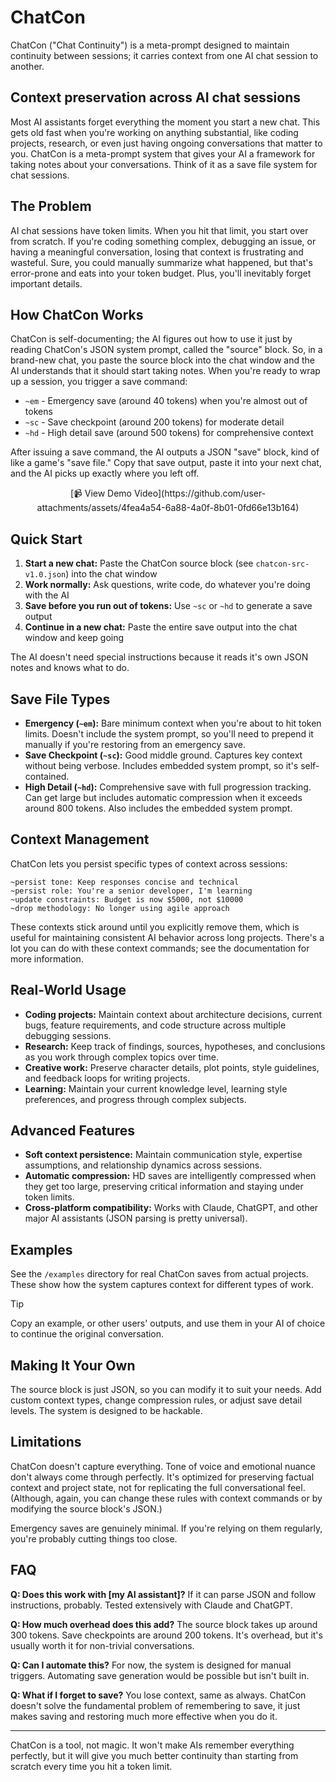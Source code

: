 # ChatCon
ChatCon ("Chat Continuity") is a meta-prompt designed to maintain continuity between sessions; it carries context from one AI chat session to another.

## Context preservation across AI chat sessions
Most AI assistants forget everything the moment you start a new chat. This gets old fast when you're working on anything substantial, like coding projects, research, or even just having ongoing conversations that matter to you.
ChatCon is a meta-prompt system that gives your AI a framework for taking notes about your conversations. Think of it as a save file system for chat sessions.

## The Problem
AI chat sessions have token limits. When you hit that limit, you start over from scratch. If you're coding something complex, debugging an issue, or having a meaningful conversation, losing that context is frustrating and wasteful.
Sure, you could manually summarize what happened, but that's error-prone and eats into your token budget. Plus, you'll inevitably forget important details.

## How ChatCon Works
ChatCon is self-documenting; the AI figures out how to use it just by reading ChatCon's JSON system prompt, called the "source" block. So, in a brand-new chat, you paste the source block into the chat window and the AI understands that it should start taking notes.
When you're ready to wrap up a session, you trigger a save command:
- `~em` - Emergency save (around 40 tokens) when you're almost out of tokens
- `~sc` - Save checkpoint (around 200 tokens) for moderate detail
- `~hd` - High detail save (around 500 tokens) for comprehensive context

After issuing a save command, the AI outputs a JSON "save" block, kind of like a game's "save file." Copy that save output, paste it into your next chat, and the AI picks up exactly where you left off.

<div align="center">
[📹 View Demo Video](https://github.com/user-attachments/assets/4fea4a54-6a88-4a0f-8b01-0fd66e13b164)
</div>

## Quick Start

1. **Start a new chat:** Paste the ChatCon source block (see `chatcon-src-v1.0.json`) into the chat window
2. **Work normally:** Ask questions, write code, do whatever you're doing with the AI
3. **Save before you run out of tokens:** Use `~sc` or `~hd` to generate a save output
4. **Continue in a new chat:** Paste the entire save output into the chat window and keep going

The AI doesn't need special instructions because it reads it's own JSON notes and knows what to do.

## Save File Types
- **Emergency (`~em`):** Bare minimum context when you're about to hit token limits. Doesn't include the system prompt, so you'll need to prepend it manually if you're restoring from an emergency save.
- **Save Checkpoint (`~sc`):** Good middle ground. Captures key context without being verbose. Includes embedded system prompt, so it's self-contained.
- **High Detail (`~hd`):** Comprehensive save with full progression tracking. Can get large but includes automatic compression when it exceeds around 800 tokens. Also includes the embedded system prompt.

## Context Management
ChatCon lets you persist specific types of context across sessions:
```
~persist tone: Keep responses concise and technical
~persist role: You're a senior developer, I'm learning
~update constraints: Budget is now $5000, not $10000  
~drop methodology: No longer using agile approach
```

These contexts stick around until you explicitly remove them, which is useful for maintaining consistent AI behavior across long projects. There's a lot you can do with these context commands; see the documentation for more information.

## Real-World Usage
- **Coding projects:** Maintain context about architecture decisions, current bugs, feature requirements, and code structure across multiple debugging sessions.
- **Research:** Keep track of findings, sources, hypotheses, and conclusions as you work through complex topics over time.
- **Creative work:** Preserve character details, plot points, style guidelines, and feedback loops for writing projects.
- **Learning:** Maintain your current knowledge level, learning style preferences, and progress through complex subjects.

## Advanced Features
- **Soft context persistence:** Maintain communication style, expertise assumptions, and relationship dynamics across sessions.
- **Automatic compression:** HD saves are intelligently compressed when they get too large, preserving critical information and staying under token limits.
- **Cross-platform compatibility:** Works with Claude, ChatGPT, and other major AI assistants (JSON parsing is pretty universal).

## Examples
See the `/examples` directory for real ChatCon saves from actual projects. These show how the system captures context for different types of work.
> [!TIP]
> Copy an example, or other users' outputs, and use them in your AI of choice to continue the original conversation.

## Making It Your Own
The source block is just JSON, so you can modify it to suit your needs. Add custom context types, change compression rules, or adjust save detail levels. The system is designed to be hackable.

## Limitations
ChatCon doesn't capture everything. Tone of voice and emotional nuance don't always come through perfectly. It's optimized for preserving factual context and project state, not for replicating the full conversational feel. (Although, again, you can change these rules with context commands or by modifying the source block's JSON.)

Emergency saves are genuinely minimal. If you're relying on them regularly, you're probably cutting things too close.

## FAQ
**Q: Does this work with [my AI assistant]?**
If it can parse JSON and follow instructions, probably. Tested extensively with Claude and ChatGPT.

**Q: How much overhead does this add?**
The source block takes up around 300 tokens. Save checkpoints are around 200 tokens. It's overhead, but it's usually worth it for non-trivial conversations.

**Q: Can I automate this?**
For now, the system is designed for manual triggers. Automating save generation would be possible but isn't built in.

**Q: What if I forget to save?**
You lose context, same as always. ChatCon doesn't solve the fundamental problem of remembering to save, it just makes saving and restoring much more effective when you do it.

---

ChatCon is a tool, not magic. It won't make AIs remember everything perfectly, but it will give you much better continuity than starting from scratch every time you hit a token limit.
